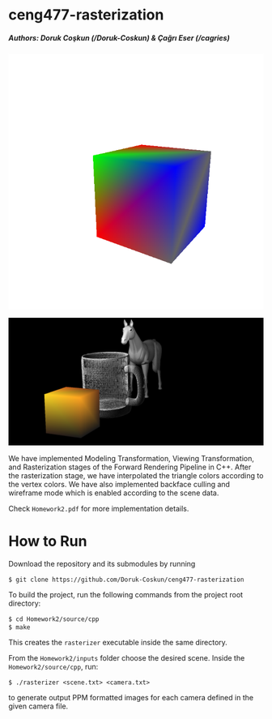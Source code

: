 # ceng477-rasterization

##### Authors: Doruk Coşkun (/Doruk-Coskun) & Çağrı Eser (/cagries)

![An example](https://raw.githubusercontent.com/Doruk-Coskun/ceng477-rasterization/master/Homework2/outputs/culling_enabled_outputs/filled_box/filled_box_6.ppm.png?token=AYU2WzC3zxMCsyPYBfU3jxnLfgq144pqks5ca_icwA%3D%3D)

![Another example](https://raw.githubusercontent.com/Doruk-Coskun/ceng477-rasterization/master/Homework2/outputs/culling_enabled_outputs/horse_and_mug/horse_and_mug_2.ppm.png?token=AYU2Wzaak4S_gaGxugg22Mm1Q1uS29Tgks5ca_hjwA%3D%3D)

We have implemented Modeling Transformation, Viewing Transformation, and Rasterization stages of the Forward Rendering Pipeline in C++. After the rasterization stage, we have interpolated the triangle colors according to the vertex colors. We have also implemented backface culling and wireframe mode which is enabled according to the scene data.

Check `Homework2.pdf` for more implementation details.

# How to Run

Download the repository and its submodules by running

```
$ git clone https://github.com/Doruk-Coskun/ceng477-rasterization
```

To build the project, run the following commands from the project root directory:

```
$ cd Homework2/source/cpp
$ make
```

This creates the `rasterizer` executable inside the same directory.

From the `Homework2/inputs` folder choose the desired scene. Inside the `Homework2/source/cpp`, run:

```
$ ./rasterizer <scene.txt> <camera.txt>
```

to generate output PPM formatted images for each camera defined in the given camera file.
